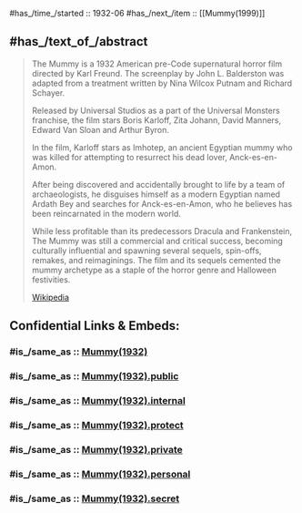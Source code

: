 
#has_/time_/started :: 1932-06 
#has_/next_/item :: [[Mummy(1999)]] 

## #has_/text_of_/abstract 

> The Mummy is a 1932 American pre-Code supernatural horror film directed by Karl Freund. 
> The screenplay by John L. Balderston was adapted from a treatment 
> written by Nina Wilcox Putnam and Richard Schayer. 
> 
> Released by Universal Studios as a part of the Universal Monsters franchise, 
> the film stars Boris Karloff, Zita Johann, David Manners, Edward Van Sloan and Arthur Byron.
>
> In the film, Karloff stars as Imhotep, an ancient Egyptian mummy 
> who was killed for attempting to resurrect his dead lover, Anck-es-en-Amon. 
> 
> After being discovered and accidentally brought to life by a team of archaeologists, 
> he disguises himself as a modern Egyptian named Ardath Bey 
> and searches for Anck-es-en-Amon, who he believes has been reincarnated in the modern world.
>
> While less profitable than its predecessors Dracula and Frankenstein, 
> The Mummy was still a commercial and critical success, 
> becoming culturally influential and spawning several sequels, spin-offs, remakes, and reimaginings. 
> The film and its sequels cemented the mummy archetype as a staple of the horror genre and Halloween festivities.
>
> [Wikipedia](https://en.wikipedia.org/wiki/The%20Mummy%20(1932%20film)) 


## Confidential Links & Embeds: 

### #is_/same_as :: [Mummy(1932)](/_Standards/Society/Communication/Media/Movie/Movie-Genre/Horror-Movie/Mummy(1932).md) 

### #is_/same_as :: [Mummy(1932).public](/_public/Society/Communication/Media/Movie/Movie-Genre/Horror-Movie/Mummy(1932).public.md) 

### #is_/same_as :: [Mummy(1932).internal](/_internal/Society/Communication/Media/Movie/Movie-Genre/Horror-Movie/Mummy(1932).internal.md) 

### #is_/same_as :: [Mummy(1932).protect](/_protect/Society/Communication/Media/Movie/Movie-Genre/Horror-Movie/Mummy(1932).protect.md) 

### #is_/same_as :: [Mummy(1932).private](/_private/Society/Communication/Media/Movie/Movie-Genre/Horror-Movie/Mummy(1932).private.md) 

### #is_/same_as :: [Mummy(1932).personal](/_personal/Society/Communication/Media/Movie/Movie-Genre/Horror-Movie/Mummy(1932).personal.md) 

### #is_/same_as :: [Mummy(1932).secret](/_secret/Society/Communication/Media/Movie/Movie-Genre/Horror-Movie/Mummy(1932).secret.md)

